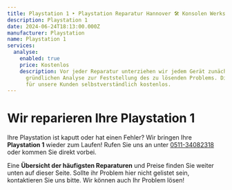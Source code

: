 ```yaml
---
title: Playstation 1 ‣ Playstation Reparatur Hannover 🛠️ Konsolen Werkstatt
description: Playstation 1
date: 2024-06-24T18:13:00.000Z
manufacturer: Playstation
name: Playstation 1
services:
  analyse:
    enabled: true
    price: Kostenlos
    description: Vor jeder Reparatur unterziehen wir jedem Gerät zunächst einer
      gründlichen Analyse zur Feststellung des zu lösenden Problems. Diese ist
      für unsere Kunden selbstverständlich kostenlos.
---
```

# Wir reparieren Ihre Playstation 1

Ihre Playstation ist kaputt oder hat einen Fehler? Wir bringen Ihre **Playstation 1** wieder zum Laufen! Rufen Sie uns an unter [0511-34082318](tel:051134082318) oder kommen Sie direkt vorbei.

Eine **Übersicht der häufigsten Reparaturen** und Preise finden Sie weiter unten auf dieser Seite. Sollte ihr Problem hier nicht gelistet sein, kontaktieren Sie uns bitte. Wir können auch Ihr Problem lösen!
